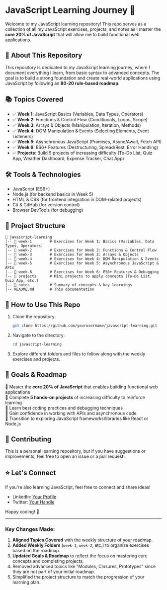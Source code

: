 # JavaScript Learning Journey 🚀

Welcome to my JavaScript learning repository! This repo serves as a collection of all my JavaScript exercises, projects, and notes as I master the **core 20% of JavaScript** that will allow me to build functional web applications.

## 📌 About This Repository
This repository is dedicated to my JavaScript learning journey, where I document everything I learn, from basic syntax to advanced concepts. The goal is to build a strong foundation and create real-world applications using JavaScript by following an **80-20 rule-based roadmap**.

## 📚 Topics Covered
- ✅ **Week 1**: JavaScript Basics (Variables, Data Types, Operators)
- ✅ **Week 2**: Functions & Control Flow (Conditionals, Loops, Scope)
- ✅ **Week 3**: Arrays & Objects (Manipulation, Iteration, Methods)
- ✅ **Week 4**: DOM Manipulation & Events (Selecting Elements, Event Listeners)
- ✅ **Week 5**: Asynchronous JavaScript (Promises, Async/Await, Fetch API)
- ✅ **Week 6**: ES6+ Features (Destructuring, Spread/Rest, Error Handling)
- ✅ **Projects**: Build 5 projects of increasing difficulty (To-Do List, Quiz App, Weather Dashboard, Expense Tracker, Chat App)

## 🛠 Tools & Technologies
- JavaScript (ES6+)
- Node.js (for backend basics in Week 5)
- HTML & CSS (for frontend integration in DOM-related projects)
- Git & GitHub (for version control)
- Browser DevTools (for debugging)

## 📂 Project Structure
```
📁 javascript-learning
│-- 📁 week-1        # Exercises for Week 1: Basics (Variables, Data Types, Operators)
│-- 📁 week-2        # Exercises for Week 2: Functions & Control Flow
│-- 📁 week-3        # Exercises for Week 3: Arrays & Objects
│-- 📁 week-4        # Exercises for Week 4: DOM Manipulation & Events
│-- 📁 week-5        # Exercises for Week 5: Asynchronous JavaScript & APIs
│-- 📁 week-6        # Exercises for Week 6: ES6+ Features & Debugging
│-- 📁 projects      # Mini projects to apply concepts (To-Do List, Quiz App, etc.)
│-- 📁 notes         # Summary of concepts & key learnings
│-- README.md       # This documentation
```

## 🚀 How to Use This Repo
1. Clone the repository:
   ```sh
   git clone https://github.com/yourusername/javascript-learning.git
   ```
2. Navigate to the directory:
   ```sh
   cd javascript-learning
   ```
3. Explore different folders and files to follow along with the weekly exercises and projects.

## 📌 Goals & Roadmap
🔹 Master the **core 20% of JavaScript** that enables building functional web applications  
🔹 Complete **5 hands-on projects** of increasing difficulty to reinforce learning  
🔹 Learn best coding practices and debugging techniques  
🔹 Gain confidence in working with APIs and asynchronous code  
🔹 Transition to exploring JavaScript frameworks/libraries like React or Node.js  

## 📢 Contributing
This is a personal learning repository, but if you have suggestions or improvements, feel free to open an issue or a pull request!

## ⭐ Let's Connect
If you're also learning JavaScript, feel free to connect and share ideas!
- LinkedIn: [Your Profile](https://www.linkedin.com/in/yourprofile)
- Twitter: [Your Handle](https://twitter.com/yourhandle)

Happy coding! 🚀

---

### Key Changes Made:
1. **Aligned Topics Covered** with the weekly structure of your roadmap.
2. **Added Weekly Folders** (`week-1`, `week-2`, etc.) to organize exercises based on the roadmap.
3. **Updated Goals & Roadmap** to reflect the focus on mastering core concepts and completing projects.
4. Removed advanced topics like "Modules, Closures, Prototypes" since they are not part of your initial roadmap.
5. Simplified the project structure to match the progression of your learning plan.


